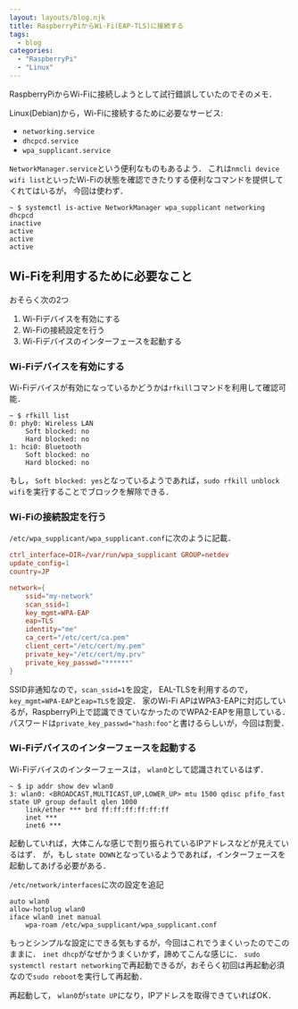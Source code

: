 ```yaml
---
layout: layouts/blog.njk
title: RaspberryPiからWi-Fi(EAP-TLS)に接続する
tags:
  - blog
categories:
  - "RaspberryPi"
  - "Linux"
---
```


RaspberryPiからWi-Fiに接続しようとして試行錯誤していたのでそのメモ．

Linux(Debian)から，Wi-Fiに接続するために必要なサービス:
- `networking.service`
- `dhcpcd.service`
- `wpa_supplicant.service`

`NetworkManager.service`という便利なものもあるよう．
これは`nmcli device wifi list`といったWi-Fiの状態を確認できたりする便利なコマンドを提供してくれてはいるが，
今回は使わず．
```
~ $ systemctl is-active NetworkManager wpa_supplicant networking dhcpcd
inactive
active
active
active
```

## Wi-Fiを利用するために必要なこと
おそらく次の2つ
1. Wi-Fiデバイスを有効にする
2. Wi-Fiの接続設定を行う
3. Wi-Fiデバイスのインターフェースを起動する

### Wi-Fiデバイスを有効にする
Wi-Fiデバイスが有効になっているかどうかは`rfkill`コマンドを利用して確認可能．
```
~ $ rfkill list
0: phy0: Wireless LAN
	Soft blocked: no
	Hard blocked: no
1: hci0: Bluetooth
	Soft blocked: no
	Hard blocked: no
```
もし， `Soft blocked: yes`となっているようであれば，`sudo rfkill unblock wifi`を実行することでブロックを解除できる．

### Wi-Fiの接続設定を行う
`/etc/wpa_supplicant/wpa_supplicant.conf`に次のように記載．
```conf
ctrl_interface=DIR=/var/run/wpa_supplicant GROUP=netdev
update_config=1
country=JP

network={
	ssid="my-network"
	scan_ssid=1
	key_mgmt=WPA-EAP
	eap=TLS
	identity="me"
	ca_cert="/etc/cert/ca.pem"
	client_cert="/etc/cert/my.pem"
	private_key="/etc/cert/my.prv"
	private_key_passwd="******"
}
```
SSID非通知なので，`scan_ssid=1`を設定，
EAL-TLSを利用するので， `key_mgmt=WPA-EAP`と`eap=TLS`を設定．
家のWi-Fi APはWPA3-EAPに対応しているが，RaspberryPi上で認識できていなかったのでWPA2-EAPを用意している．
パスワードは`private_key_passwd="hash:foo"`と書けるらしいが，今回は割愛．

### Wi-Fiデバイスのインターフェースを起動する
Wi-Fiデバイスのインターフェースは， `wlan0`として認識されているはず．
```
~ $ ip addr show dev wlan0
3: wlan0: <BROADCAST,MULTICAST,UP,LOWER_UP> mtu 1500 qdisc pfifo_fast state UP group default qlen 1000
    link/ether *** brd ff:ff:ff:ff:ff:ff
    inet ***
    inet6 ***
```
起動していれば，大体こんな感じで割り振られているIPアドレスなどが見えているはず．
が，もし `state DOWN`となっているようであれば，インターフェースを起動してあげる必要がある．

`/etc/network/interfaces`に次の設定を追記
```
auto wlan0
allow-hotplug wlan0
iface wlan0 inet manual
	wpa-roam /etc/wpa_supplicant/wpa_supplicant.conf
```
もっとシンプルな設定にできる気もするが，今回はこれでうまくいったのでこのままに．
`inet dhcp`がなぜかうまくいかず，諦めてこんな感じに．
`sudo systemctl restart networking`で再起動できるが，おそらく初回は再起動必須なので`sudo reboot`を実行して再起動．

再起動して， `wlan0`が`state UP`になり，IPアドレスを取得できていればOK．
